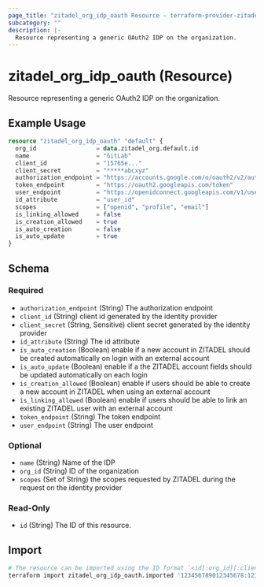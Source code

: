 ```yaml
---
page_title: "zitadel_org_idp_oauth Resource - terraform-provider-zitadel"
subcategory: ""
description: |-
  Resource representing a generic OAuth2 IDP on the organization.
---
```


# zitadel_org_idp_oauth (Resource)

Resource representing a generic OAuth2 IDP on the organization.

## Example Usage

```terraform
resource "zitadel_org_idp_oauth" "default" {
  org_id                 = data.zitadel_org.default.id
  name                   = "GitLab"
  client_id              = "15765e..."
  client_secret          = "*****abcxyz"
  authorization_endpoint = "https://accounts.google.com/o/oauth2/v2/auth"
  token_endpoint         = "https://oauth2.googleapis.com/token"
  user_endpoint          = "https://openidconnect.googleapis.com/v1/userinfo"
  id_attribute           = "user_id"
  scopes                 = ["openid", "profile", "email"]
  is_linking_allowed     = false
  is_creation_allowed    = true
  is_auto_creation       = false
  is_auto_update         = true
}
```

<!-- schema generated by tfplugindocs -->
## Schema

### Required

- `authorization_endpoint` (String) The authorization endpoint
- `client_id` (String) client id generated by the identity provider
- `client_secret` (String, Sensitive) client secret generated by the identity provider
- `id_attribute` (String) The id attribute
- `is_auto_creation` (Boolean) enable if a new account in ZITADEL should be created automatically on login with an external account
- `is_auto_update` (Boolean) enable if a the ZITADEL account fields should be updated automatically on each login
- `is_creation_allowed` (Boolean) enable if users should be able to create a new account in ZITADEL when using an external account
- `is_linking_allowed` (Boolean) enable if users should be able to link an existing ZITADEL user with an external account
- `token_endpoint` (String) The token endpoint
- `user_endpoint` (String) The user endpoint

### Optional

- `name` (String) Name of the IDP
- `org_id` (String) ID of the organization
- `scopes` (Set of String) the scopes requested by ZITADEL during the request on the identity provider

### Read-Only

- `id` (String) The ID of this resource.

## Import

```bash
# The resource can be imported using the ID format `<id[:org_id][:client_secret]>`, e.g.
terraform import zitadel_org_idp_oauth.imported '123456789012345678:123456789012345678:1234567890abcdef'
```
